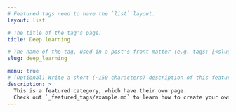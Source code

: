 ```yaml
---
# Featured tags need to have the `list` layout.
layout: list

# The title of the tag's page.
title: Deep learning

# The name of the tag, used in a post's front matter (e.g. tags: [<slug>]).
slug: deep_learning

menu: true
# (Optional) Write a short (~150 characters) description of this featured tag.
description: >
  This is a featured category, which have their own page.
  Check out `_featured_tags/example.md` to learn how to create your own.
---
```

